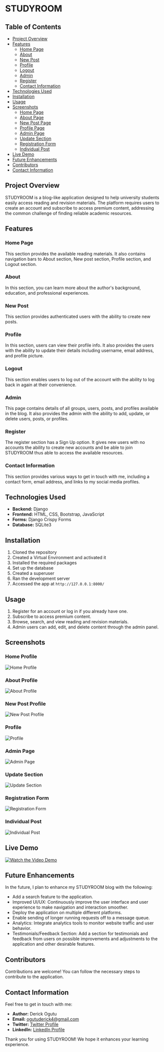  # STUDYROOM

## Table of Contents
- [Project Overview](#project-overview)
- [Features](#features)
  - [Home Page](#home-page)
  - [About](#about)
  - [New Post](#new-post)
  - [Profile](#profile)
  - [Logout](#logout)
  - [Admin](#admin)
  - [Register](#register)
  - [Contact Information](#contact-information)
- [Technologies Used](#technologies-used)
- [Installation](#installation)
- [Usage](#usage)
- [Screenshots](#screenshots)
  - [Home Page](#home-page-1)
  - [About Page](#about-page)
  - [New Post Page](#new-post-page)
  - [Profile Page](#profile-page)
  - [Admin Page](#admin-page)
  - [Update Section](#update-section)
  - [Registration Form](#registration-form)
  - [Individual Post](#individual-post)
- [Live Demo](#live-demo)
- [Future Enhancements](#future-enhancements)
- [Contributors](#contributors)
- [Contact Information](#contact-information-1)

## Project Overview
STUDYROOM is a blog-like application designed to help university students easily access reading and revision materials. The platform requires users to create an account and subscribe to access premium content, addressing the common challenge of finding reliable academic resources.

## Features
### Home Page
This section provides the available reading materials. It also contains navigation bars to About section, New post section, Profile section, and Logout section.

### About
In this section, you can learn more about the author's background, education, and professional experiences.

### New Post
This section provides authenticated users with the ability to create new posts.

### Profile
In this section, users can view their profile info. It also provides the users with the ability to update their details including username, email address, and profile picture.

### Logout
This section enables users to log out of the account with the ability to log back in again at their convenience.

### Admin
This page contains details of all groups, users, posts, and profiles available in the blog. It also provides the admin with the ability to add, update, or delete users, posts, or profiles.

### Register
The register section has a Sign Up option. It gives new users with no accounts the ability to create new accounts and be able to join STUDYROOM thus able to access the available resources.

### Contact Information
This section provides various ways to get in touch with me, including a contact form, email address, and links to my social media profiles.

## Technologies Used
- **Backend:** Django
- **Frontend:** HTML, CSS, Bootstrap, JavaScript
- **Forms:** Django Crispy Forms
- **Database:** SQLite3

## Installation
1. Cloned the repository
2. Created a Virtual Environment and activated it
3. Installed the required packages
4. Set up the database
5. Created a superuser
6. Ran the development server
7. Accessed the app at `http://127.0.0.1:8000/`

## Usage
1. Register for an account or log in if you already have one.
2. Subscribe to access premium content.
3. Browse, search, and view reading and revision materials.
4. Admin users can add, edit, and delete content through the admin panel.

## Screenshots
### Home Profile
![Home Profile](screenshots/home%20profile.png)

### About Profile
![About Profile](screenshots/about%20profile.png)

### New Post Profile
![New Post Profile](screenshots/page%20for%20creating%20a%20new%20post.png)

### Profile
![Profile](screenshots/profile%20update%20section.png)

### Admin Page
![Admin Page](screenshots/admin%20section,%20entails%20groups,%20users,posts%20and%20profiles.png)

### Update Section
![Update Section](screenshots/post%20update%20and%20delete%20section.png)

### Registration Form
![Registration Form](screenshots/section%20containing%20registration%20form%20and%20join%20option.png)

### Individual Post
![Individual Post](screenshots/section%20highligting%20posts%20made%20by%20an%20individual.png)

## Live Demo
[![Watch the Video Demo](https://www.loom.com/share/3f22e10d0897439faa822899f09feaf2?sid=cc2bfa3c-a27f-491c-9d72-d35a3b584948/maxresdefault.jpg)](https://www.loom.com/share/3f22e10d0897439faa822899f09feaf2?sid=cc2bfa3c-a27f-491c-9d72-d35a3b584948)

## Future Enhancements
In the future, I plan to enhance my STUDYROOM blog with the following:
- Add a search feature to the application.
- Improved UI/UX: Continuously improve the user interface and user experience to make navigation and interaction smoother.
- Deploy the application on multiple different platforms.
- Enable sending of longer running requests off to a message queue.
- Analytics: Integrate analytics tools to monitor website traffic and user behavior.
- Testimonials/Feedback Section: Add a section for testimonials and feedback from users on possible improvements and adjustments to the application and other desirable features.

## Contributors
Contributions are welcome! You can follow the necessary steps to contribute to the application.

## Contact Information
Feel free to get in touch with me:
- **Author:** Derick Ogutu
- **Email:** ogutuderick4@gmail.com
- **Twitter:** [Twitter Profile](https://x.com/deckoruzze)
- **LinkedIn:** [LinkedIn Profile](https://linkedin.com/in/derick-ogutu-636065202)

Thank you for using STUDYROOM! We hope it enhances your learning experience.